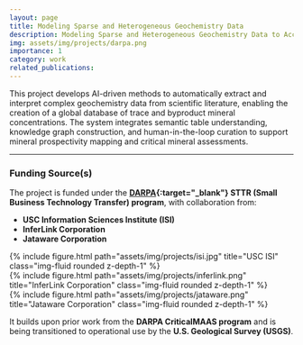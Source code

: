 ```yaml
---
layout: page
title: Modeling Sparse and Heterogeneous Geochemistry Data
description: Modeling Sparse and Heterogeneous Geochemistry Data to Accelerate Critical Mineral Discovery (STTR Phase-II)
img: assets/img/projects/darpa.png
importance: 1
category: work
related_publications: 
---
```


This project develops AI-driven methods to automatically extract and interpret complex geochemistry data from scientific literature, enabling the creation of a global database of trace and byproduct mineral concentrations. The system integrates semantic table understanding, knowledge graph construction, and human-in-the-loop curation to support mineral prospectivity mapping and critical mineral assessments.

---

### **Funding Source(s)**
The project is funded under the **[DARPA](https://www.darpa.mil/){:target="_blank"} STTR (Small Business Technology Transfer) program**, with collaboration from:
- **USC Information Sciences Institute (ISI)**
- **InferLink Corporation**
- **Jataware Corporation**

<div class="row">
    <div class="col-sm mt-3 mt-md-0">
        {% include figure.html path="assets/img/projects/isi.jpg" title="USC ISI" class="img-fluid rounded z-depth-1" %}
    </div>
    <div class="col-sm mt-3 mt-md-0">
        {% include figure.html path="assets/img/projects/inferlink.png" title="InferLink Corporation" class="img-fluid rounded z-depth-1" %}
    </div>
    <div class="col-sm mt-3 mt-md-0">
        {% include figure.html path="assets/img/projects/jataware.png" title="Jataware Corporation" class="img-fluid rounded z-depth-1" %}
    </div>
</div>


It builds upon prior work from the **DARPA CriticalMAAS program** and is being transitioned to operational use by the **U.S. Geological Survey (USGS)**.



